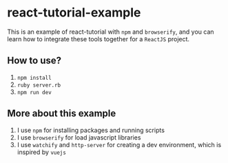 # react-tutorial-example
This is an example of react-tutorial with `npm` and `browserify`, and you can learn how to integrate these tools together for a `ReactJS` project.

## How to use?

1. `npm install`
2. `ruby server.rb`
3. `npm run dev`

## More about this example

1. I use `npm` for installing packages and running scripts
2. I use `browserify` for load javascript libraries
3. I use `watchify` and `http-server` for creating a dev environment, which is inspired by `vuejs`
